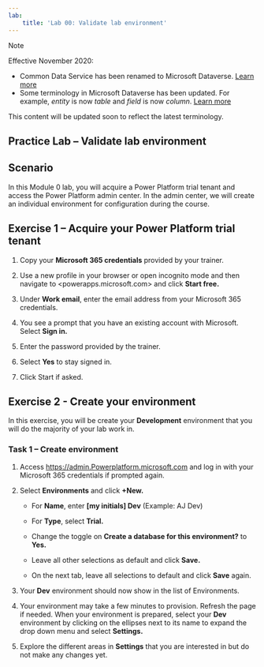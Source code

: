 ```yaml
---
lab:
    title: 'Lab 00: Validate lab environment'
---
```


> [!NOTE]
> Effective November 2020:
> - Common Data Service has been renamed to Microsoft Dataverse. [Learn more](https://aka.ms/PAuAppBlog)
> - Some terminology in Microsoft Dataverse has been updated. For example, *entity* is now *table* and *field* is now *column*. [Learn more](https://go.microsoft.com/fwlink/?linkid=2147247)
>
> This content will be updated soon to reflect the latest terminology.


## Practice Lab – Validate lab environment

Scenario
--------

In this Module 0 lab, you will acquire a Power Platform trial tenant and access the Power Platform admin center. In the admin center, we will create an individual environment for configuration during the course.

Exercise 1 – Acquire your Power Platform trial tenant 
------------------------------------------

1. Copy your **Microsoft 365 credentials** provided by your trainer.

2. Use a new profile in your browser or open incognito mode and then navigate to <powerapps.microsoft.com> and click **Start free.**

3. Under **Work email**, enter the email address from your Microsoft 365 credentials.

4. You see a prompt that you have an existing account with Microsoft. Select **Sign in.**

5. Enter the password provided by the trainer. 

6. Select **Yes** to stay signed in.

7. Click Start if asked.


Exercise 2 - Create your environment 
------------------------------------------

In this exercise, you will be create your **Development** environment that you will do the majority of your lab work in.

### Task 1 – Create environment

1.  Access <https://admin.Powerplatform.microsoft.com> and log in with your Microsoft 365 credentials if prompted again.

2. Select **Environments** and click **+New.**

    - For **Name**, enter **[my initials] Dev** (Example: AJ Dev)
    
    - For **Type**, select **Trial.**
    
    - Change the toggle on **Create a database for this environment?** to **Yes.**
    
    - Leave all other selections as default and click **Save.**
    
    - On the next tab, leave all selections to default and click **Save** again.

3. Your **Dev** environment should now show in the list of Environments. 

4. Your environment may take a few minutes to provision. Refresh the page if needed. When your environment is prepared, select your **Dev** environment by clicking on the ellipses next to its name to expand the drop down menu and select **Settings.** 

3.  Explore the different areas in **Settings** that you are interested in but do not make any changes yet. 
